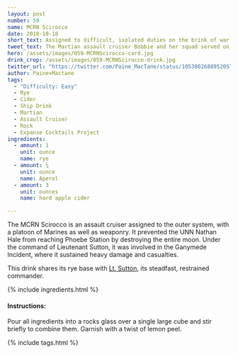 ```yaml
---
layout: post
number: 59
name: MCRN Scirocco
date: 2018-10-18
short_text: Assigned to difficult, isolated duties on the brink of war. 
tweet_text: The Martian assault cruiser Bobbie and her squad served on, which was involved in the Ganymede Incident that increased tensions between Earth and Mars.
hero: /assets/images/059-MCRNScirocco-card.jpg
drink_crop: /assets/images/059-MCRNScirocco-drink.jpg
twitter_url: "https://twitter.com/Paine_MacTane/status/1053802688952057856"
author: Paine×Mactane
tags:
  - "Difficulty: Easy"
  - Rye
  - Cider
  - Ship Drink
  - Martian
  - Assault Cruiser
  - Rock
  - Expanse Cocktails Project
ingredients:
  - amount: 1
    unit: ounce
    name: rye
  - amount: ¼
    unit: ounce
    name: Aperol
  - amount: 3
    unit: ounces
    name: hard apple cider

---
```


The MCRN Scirocco is an assault cruiser assigned to the outer system, with a platoon of Marines as well as weaponry. It prevented the UNN Nathan Hale from reaching Phoebe Station by destroying the entire moon. Under the command of Lieutenant Sutton, it was involved in the Ganymede Incident, where it sustained heavy damage and casualties.

This drink shares its rye base with [Lt. Sutton](/cocktails/2017/11/07/lt-sutton/), its steadfast, restrained commander. 

{% include ingredients.html %}

#### Instructions:

Pour all ingredients into a rocks glass over a single large cube and stir briefly to combine them. Garnish with a twist of lemon peel.

{% include tags.html %}
